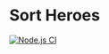 # Sort Heroes 

[![Node.js CI](https://github.com/NixonGH/ajs-unit-testing2/actions/workflows/nodejs.yml/badge.svg)](https://github.com/NixonGH/ajs-unit-testing2/actions/workflows/nodejs.yml)
